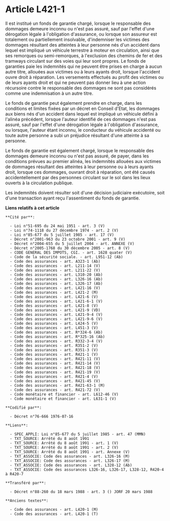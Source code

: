# Article L421-1

Il est institué un fonds de garantie chargé, lorsque le responsable des dommages demeure inconnu ou n'est pas assuré, sauf
par l'effet d'une dérogation légale à l'obligation d'assurance, ou lorsque son assureur est totalement ou partiellement
insolvable, d'indemniser les victimes des dommages résultant des atteintes à leur personne nés d'un accident dans lequel est
impliqué un véhicule terrestre à moteur en circulation, ainsi que ses remorques ou semi-remorques, à l'exclusion des chemins
de fer et des tramways circulant sur des voies qui leur sont propres. Le fonds de garanties paie les indemnités qui ne
peuvent être prises en charge à aucun autre titre, allouées aux victimes ou à leurs ayants droit, lorsque l'accident ouvre
droit à réparation. Les versements effectués au profit des victimes ou de leurs ayants droit et qui ne peuvent pas donner
lieu à une action récursoire contre le responsable des dommages ne sont pas considérés comme une indemnisation à un autre
titre.

Le fonds de garantie peut également prendre en charge, dans les conditions et limites fixées par un décret en Conseil d'Etat,
les dommages aux biens nés d'un accident dans lequel est impliqué un véhicule défini à l'alinéa précédent, lorsque l'auteur
identifié de ces dommages n'est pas assuré, sauf par l'effet d'une dérogation légale à l'obligation d'assurance, ou lorsque,
l'auteur étant inconnu, le conducteur du véhicule accidenté ou toute autre personne a subi un préjudice résultant d'une
atteinte à sa personne.

Le fonds de garantie est également chargé, lorsque le responsable des dommages demeure inconnu ou n'est pas assuré, de payer,
dans les conditions prévues au premier alinéa, les indemnités allouées aux victimes de dommages résultant des atteintes à
leur personne ou à leurs ayants droit, lorsque ces dommages, ouvrant droit à réparation, ont été causés accidentellement par
des personnes circulant sur le sol dans les lieux ouverts à la circulation publique.

Les indemnités doivent résulter soit d'une décision judiciaire exécutoire, soit d'une transaction ayant reçu l'assentiment du
fonds de garantie.

**Liens relatifs à cet article**

	**Cité par**:

	  - Loi n°51-695 du 24 mai 1951 - art. 3 (V)
	  - Loi n°74-1118 du 27 décembre 1974 - art. 2 (V)
	  - Loi n°85-677 du 5 juillet 1985 - art. 17 (V)
	  - Décret n°2001-963 du 23 octobre 2001 - art. 9 (V)
	  - Décret n°2004-655 du 5 juillet 2004 - art. ANNEXE (V)
	  - Décret n°2005-1768 du 30 décembre 2005 - art. 8 (V)
	  - CODE GENERAL DES IMPOTS, CGI. - art. 1628 quater (V)
	  - Code de la sécurité sociale. - art. L951-12 (Ab)
	  - Code des assurances - art. A323-1 (Ab)
	  - Code des assurances - art. L211-14 (V)
	  - Code des assurances - art. L211-22 (V)
	  - Code des assurances - art. L310-20 (Ab)
	  - Code des assurances - art. L326-16 (Ab)
	  - Code des assurances - art. L326-17 (Ab)
	  - Code des assurances - art. L421-16 (V)
	  - Code des assurances - art. L421-2 (M)
	  - Code des assurances - art. L421-6 (V)
	  - Code des assurances - art. L421-6-1 (V)
	  - Code des assurances - art. L421-8 (V)
	  - Code des assurances - art. L421-9 (VD)
	  - Code des assurances - art. L421-9-4 (V)
	  - Code des assurances - art. L421-9-6 (V)
	  - Code des assurances - art. L424-5 (V)
	  - Code des assurances - art. L451-3 (V)
	  - Code des assurances - art. R*324-6 (Ab)
	  - Code des assurances - art. R*325-16 (Ab)
	  - Code des assurances - art. R332-3-4 (V)
	  - Code des assurances - art. R351-2 (V)
	  - Code des assurances - art. R351-3 (V)
	  - Code des assurances - art. R421-1 (V)
	  - Code des assurances - art. R421-11 (V)
	  - Code des assurances - art. R421-14 (V)
	  - Code des assurances - art. R421-18 (V)
	  - Code des assurances - art. R421-19 (V)
	  - Code des assurances - art. R421-4 (V)
	  - Code des assurances - art. R421-45 (V)
	  - Code des assurances - art. R421-63-1 (M)
	  - Code des assurances - art. R421-72 (V)
	  - Code monétaire et financier - art. L612-46 (V)
	  - Code monétaire et financier - art. L631-1 (V)

	**Codifié par**:

	  - Décret n°76-666 1976-07-16

	**Liens**:

	  - SPEC_APPLI: Loi n°85-677 du 5 juillet 1985 - art. 47 (MMN)
	  - TXT_SOURCE: Arrêté du 8 août 1991
	  - TXT_SOURCE: Arrêté du 8 août 1991 - art. 1 (V)
	  - TXT_SOURCE: Arrêté du 8 août 1991 - art. 2 (V)
	  - TXT_SOURCE: Arrêté du 8 août 1991 - art. Annexe (V)
	  - TXT_ASSOCIE: Code des assurances - art. L326-16 (M)
	  - TXT_ASSOCIE: Code des assurances - art. L326-17 (M)
	  - TXT_ASSOCIE: Code des assurances - art. L328-12 (Ab)
	  - TXT_ASSOCIE: Code des assurances L326-16, L326-17, L328-12, R420-4 à R420-7

	**Transféré par**:

	  - Décret n°88-260 du 18 mars 1988 - art. 3 () JORF 20 mars 1988

	**Anciens textes**:

	  - Code des assurances - art. L420-1 (M)
	  - Code des assurances - art. L420-1 (T)
